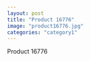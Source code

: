 ```yaml
---
layout: post
title: "Product 16776"
image: "product16776.jpg"
categories: "category1"
---
```

Product 16776
